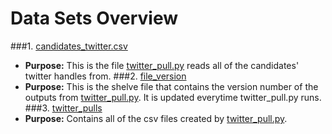 Data Sets Overview
=====
###1. [candidates_twitter.csv](https://github.com/smortime/Honors_Thesis/blob/master/data_sets/candidates_twitter.csv)
- **Purpose:** This is the file [twitter_pull.py](https://github.com/smortime/Honors_Thesis/blob/master/scripts/twitter_pull.py) reads all of the candidates' twitter handles from.
###2. [file_version](https://github.com/smortime/Honors_Thesis/blob/master/data_sets/file_version)
- **Purpose:** This is the shelve file that contains the version number of the outputs from [twitter_pull.py](https://github.com/smortime/Honors_Thesis/blob/master/scripts/twitter_pull.py). It is updated everytime twitter_pull.py runs.
###3. [twitter_pulls](https://github.com/smortime/Honors_Thesis/tree/master/data_sets/twitter_pulls)
- **Purpose:** Contains all of the csv files created by [twitter_pull.py](https://github.com/smortime/Honors_Thesis/blob/master/scripts/twitter_pull.py).
